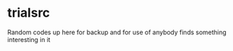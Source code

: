 # trialsrc
Random codes up here for backup and for use of anybody finds something interesting in it
